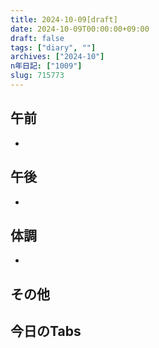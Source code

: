 ```yaml
---
title: 2024-10-09[draft]
date: 2024-10-09T00:00:00+09:00
draft: false
tags: ["diary", ""]
archives: ["2024-10"]
n年日記: ["1009"]
slug: 715773
---
```

## 午前
- 
## 午後
- 
## 体調
- 
## その他
## 今日のTabs